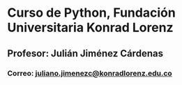 # Curso de Python, Fundación Universitaria Konrad Lorenz

## Profesor: Julián Jiménez Cárdenas

### Correo: juliano.jimenezc@konradlorenz.edu.co 